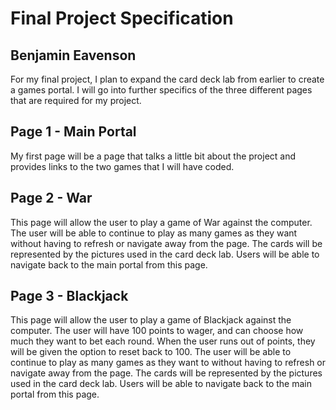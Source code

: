 # Final Project Specification

## Benjamin Eavenson

For my final project, I plan to expand the card deck lab from earlier to create a games portal. I will go into further specifics of the three different pages that are required for my project.

## Page 1 - Main Portal

My first page will be a page that talks a little bit about the project and provides links to the two games that I will have coded.

## Page 2 - War

This page will allow the user to play a game of War against the computer. The user will be able to continue to play as many games as they want without having to refresh or navigate away from the page. The cards will be represented by the pictures used in the card deck lab. Users will be able to navigate back to the main portal from this page.

## Page 3 - Blackjack

This page will allow the user to play a game of Blackjack against the computer. The user will have 100 points to wager, and can choose how much they want to bet each round. When the user runs out of points, they will be given the option to reset back to 100. The user will be able to continue to play as many games as they want to without having to refresh or navigate away from the page. The cards will be represented by the pictures used in the card deck lab. Users will be able to navigate back to the main portal from this page.